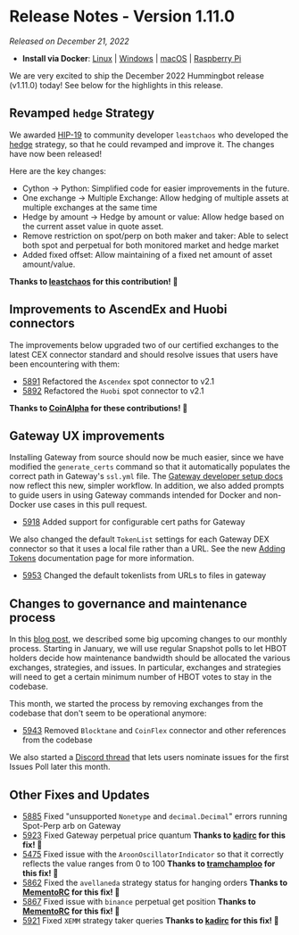 # Release Notes - Version 1.11.0

*Released on December 21, 2022*

- **Install via Docker**: [Linux](/installation/docker/#linuxubuntu) | [Windows](/installation/docker/#windows) | [macOS](/installation/docker/#macos) | [Raspberry Pi](/installation/raspberry-pi/#install-via-docker)

We are very excited to ship the December 2022 Hummingbot release (v1.11.0) today! See below for the highlights in this release.

## Revamped `hedge` Strategy

We awarded [HIP-19](https://snapshot.org/#/hbot-ip.eth/proposal/0xfd073ba4c7b4297ba202f59ece151f0f646cf11cd2b96946a7b5e89905490354) to community developer `leastchaos` who developed the [hedge](/strategies/hedge) strategy, so that he could revamped and improve it. The changes have now been released!

Here are the key changes:

- Cython → Python: Simplified code for easier improvements in the future.
- One exchange → Multiple Exchange: Allow hedging of multiple assets at multiple exchanges at the same time
- Hedge by amount → Hedge by amount or value: Allow hedge based on the current asset value in quote asset.
- Remove restriction on spot/perp on both maker and taker: Able to select both spot and perpetual for both monitored market and hedge market
- Added fixed offset: Allow maintaining of a fixed net amount of asset amount/value.

**Thanks to [leastchaos](https://github.com/leastchaos) for this contribution! 🙏**

## Improvements to AscendEx and Huobi connectors

The improvements below upgraded two of our certified exchanges to the latest CEX connector standard and should resolve issues that users have been encountering with them:

- [5891](https://github.com/hummingbot/hummingbot/pull/5891) Refactored the `Ascendex` spot connector to v2.1
- [5892](https://github.com/hummingbot/hummingbot/pull/5892) Refactored the `Huobi` spot connector to v2.1

**Thanks to [CoinAlpha](https://github.com/coinalpha) for these contributions! 🙏**

## Gateway UX improvements

Installing Gateway from source should now be much easier, since we have modified the `generate_certs` command so that it automatically populates the correct path in Gateway's `ssl.yml` file. The [Gateway developer setup docs](/developers/gateway/setup/) now reflect this new, simpler workflow. In addition, we also added prompts to guide users in using Gateway commands intended for Docker and non-Docker use cases in this pull request.

- [5918](https://github.com/hummingbot/hummingbot/pull/5918) Added support for configurable cert paths for Gateway

We also changed the default `TokenList` settings for each Gateway DEX connector so that it uses a local file rather than a URL. See the new [Adding Tokens](/gateway/tokens) documentation page for more information.

- [5953](https://github.com/hummingbot/hummingbot/pull/5953) Changed the default tokenlists from URLs to files in gateway

## Changes to governance and maintenance process

In this [blog post](https://blog.hummingbot.org/changes-to-hummingbot-maintenance-and-governance-processes/), we described some big upcoming changes to our monthly process. Starting in January, we will use regular Snapshot polls to let HBOT holders decide how maintenance bandwidth should be allocated the various exchanges, strategies, and issues. In particular, exchanges and strategies will need to get a certain minimum number of HBOT votes to stay in the codebase.

This month, we started the process by removing exchanges from the codebase that don't seem to be operational anymore:

- [5943](https://github.com/hummingbot/hummingbot/pull/5943) Removed `Blocktane` and `CoinFlex` connector and other references from the codebase

We also started a [Discord thread](https://discord.com/channels/530578568154054663/1054516248014233610/1054851702865543218) that lets users nominate issues for the first Issues Poll later this month.

## Other Fixes and Updates

- [5885](https://github.com/hummingbot/hummingbot/pull/5885) Fixed "unsupported `Nonetype` and `decimal.Decimal`" errors running Spot-Perp arb on Gateway
- [5923](https://github.com/hummingbot/hummingbot/pull/5923) Fixed Gateway perpetual price quantum **Thanks to [kadirc](https://github.com/kadirc) for this fix! 🙏**
- [5475](https://github.com/hummingbot/hummingbot/pull/5475) Fixed issue with the `AroonOscillatorIndicator` so that it correctly reflects the value ranges from 0 to 100 **Thanks to [tramchamploo](https://github.com/tramchamploo) for this fix! 🙏**
- [5862](https://github.com/hummingbot/hummingbot/pull/5862) Fixed the `avellaneda` strategy status for hanging orders **Thanks to [MementoRC](https://github.com/MementoRC) for this fix! 🙏**
- [5867](https://github.com/hummingbot/hummingbot/pull/5867) Fixed issue with `binance` perpetual get position **Thanks to [MementoRC](https://github.com/MementoRC) for this fix! 🙏**
- [5921](https://github.com/hummingbot/hummingbot/pull/5921) Fixed `XEMM` strategy taker queries **Thanks to [kadirc](https://github.com/kadirc) for this fix! 🙏**
